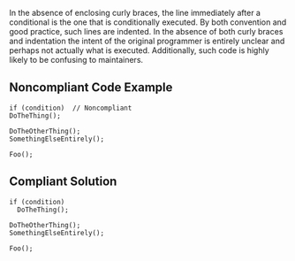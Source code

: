 
In the absence of enclosing curly braces, the line immediately after a conditional is the one that is conditionally executed. By both convention and good practice, such lines are indented. In the absence of both curly braces and indentation the intent of the original programmer is entirely unclear and perhaps not actually what is executed. Additionally, such code is highly likely to be confusing to maintainers.

## Noncompliant Code Example


    if (condition)  // Noncompliant
    DoTheThing();
    
    DoTheOtherThing();
    SomethingElseEntirely();
    
    Foo();


## Compliant Solution


    if (condition)
      DoTheThing();
    
    DoTheOtherThing();
    SomethingElseEntirely();
    
    Foo();

